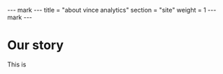 --- mark ---
title = "about vince analytics"
section = "site"
weight = 1
--- mark ---

# Our story

This is